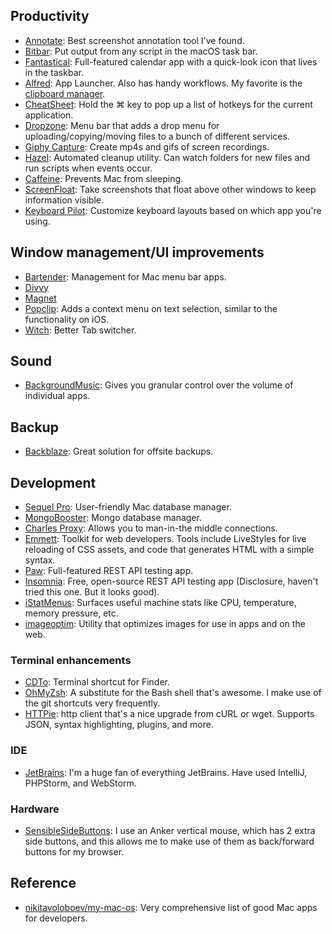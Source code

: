 ## Productivity

* [Annotate](https://itunes.apple.com/us/app/annotate-capture-screenshot/id918207447?mt=12): Best screenshot annotation tool I've found.
* [Bitbar](https://getbitbar.com): Put output from any script in the macOS task bar.
* [Fantastical](https://flexibits.com/fantastical): Full-featured calendar app with a quick-look icon that lives in the taskbar.
* [Alfred](https://www.alfredapp.com/): App Launcher. Also has handy workflows. My favorite is the [clipboard manager](https://www.alfredapp.com/help/features/clipboard/).
* [CheatSheet](https://www.mediaatelier.com/CheatSheet/): Hold the ⌘ key to pop up a list of hotkeys for the current application.
* [Dropzone](https://aptonic.com/): Menu bar that adds a drop menu for uploading/copying/moving files to a bunch of different services.
* [Giphy Capture](https://giphy.com/apps/giphycapture): Create mp4s and gifs of screen recordings.
* [Hazel](https://www.noodlesoft.com/): Automated cleanup utility. Can watch folders for new files and run scripts when events occur.
* [Caffeine](https://caffeine.en.softonic.com/mac): Prevents Mac from sleeping.
* [ScreenFloat](https://itunes.apple.com/us/app/screenfloat-more-useful-screenshots/id414528154?mt=12): Take screenshots that float above other windows to keep information visible.
* [Keyboard Pilot](http://tinybird.com/mac/keyboard-pilot.html): Customize keyboard layouts based on which app you're using.

## Window management/UI improvements

* [Bartender](https://www.macbartender.com/): Management for Mac menu bar apps.
* [Divvy](https://itunes.apple.com/us/app/divvy-window-manager/id413857545?mt=12)
* [Magnet](https://itunes.apple.com/us/app/magnet/id441258766?mt=12)
* [Popclip](https://geo.itunes.apple.com/nz/app/popclip/id445189367): Adds a context menu on text selection, similar to the functionality on iOS.
* [Witch](https://manytricks.com/witch/): Better Tab switcher.

## Sound

* [BackgroundMusic](https://github.com/kyleneideck/BackgroundMusic): Gives you granular control over the volume of individual apps.

## Backup

* [Backblaze](https://www.backblaze.com): Great solution for offsite backups.

## Development

* [Sequel Pro](https://www.sequelpro.com/): User-friendly Mac database manager.
* [MongoBooster](https://mongobooster.com/downloads): Mongo database manager.
* [Charles Proxy](https://www.charlesproxy.com/): Allows you to man-in-the middle connections.
* [Emmett](https://emmet.io/): Toolkit for web developers. Tools include LiveStyles for live reloading of CSS assets, and code that generates HTML with a simple syntax.
* [Paw](https://paw.cloud/): Full-featured REST API testing app.
* [Insomnia](https://insomnia.rest/): Free, open-source REST API testing app (Disclosure, haven't tried this one. But it looks good).
* [iStatMenus](https://bjango.com/mac/istatmenus/): Surfaces useful machine stats like CPU, temperature, memory pressure, etc.
* [imageoptim](https://imageoptim.com/mac): Utility that optimizes images for use in apps and on the web.

### Terminal enhancements

* [CDTo](https://github.com/jbtule/cdto): Terminal shortcut for Finder.
* [OhMyZsh](https://github.com/robbyrussell/oh-my-zsh): A substitute for the Bash shell that's awesome. I make use of the git shortcuts very frequently.
* [HTTPie](https://httpie.org/): http client that's a nice upgrade from cURL or wget. Supports JSON, syntax highlighting, plugins, and more.

### IDE

* [JetBrains](https://www.jetbrains.com/): I'm a huge fan of everything JetBrains. Have used IntelliJ, PHPStorm, and WebStorm.

### Hardware

* [SensibleSideButtons](https://sensible-side-buttons.archagon.net/): I use an Anker vertical mouse, which has 2 extra side buttons, and this allows me to make use of them as back/forward buttons for my browser.

## Reference

* [nikitavoloboev/my-mac-os](https://github.com/nikitavoloboev/my-mac-os): Very comprehensive list of good Mac apps for developers.

